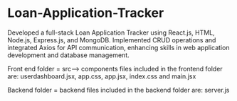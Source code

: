 # Loan-Application-Tracker
Developed a full-stack Loan Application Tracker using React.js, HTML, Node.js, Express.js, and MongoDB. Implemented CRUD operations and integrated Axios for API communication, enhancing skills in web application development and database management.

Front end folder = src--> components
files included in the frontend folder are: userdashboard.jsx, app.css, app.jsx, index.css and main.jsx

Backend folder = backend
files included in the backend folder are: server.js
